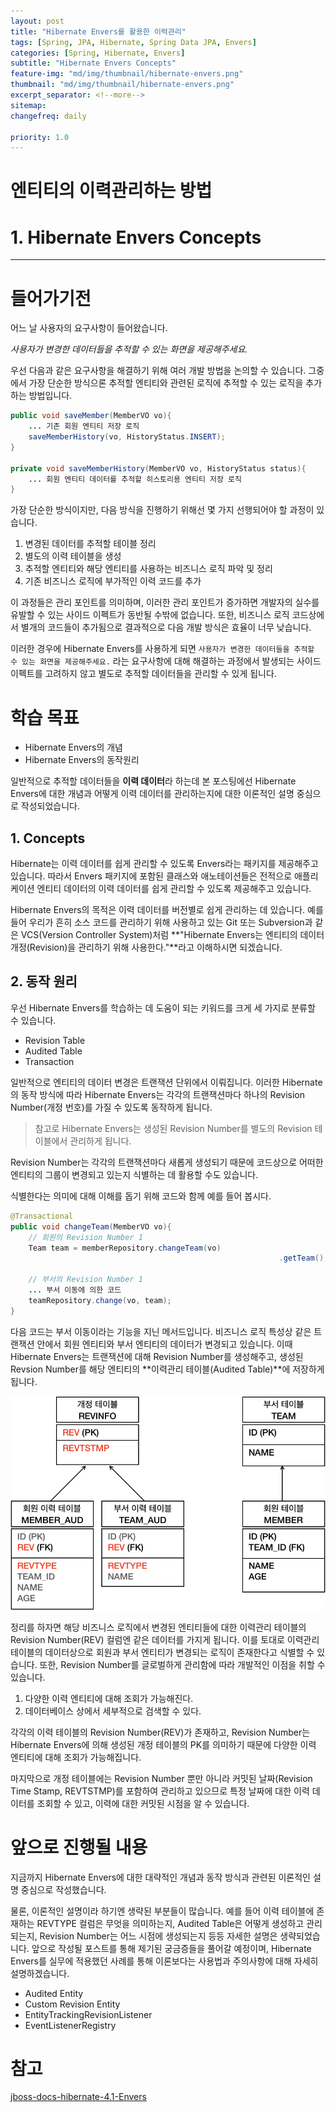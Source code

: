 ```yaml
---
layout: post
title: "Hibernate Envers를 활용한 이력관리"
tags: [Spring, JPA, Hibernate, Spring Data JPA, Envers]
categories: [Spring, Hibernate, Envers]
subtitle: "Hibernate Envers Concepts"
feature-img: "md/img/thumbnail/hibernate-envers.png"
thumbnail: "md/img/thumbnail/hibernate-envers.png"
excerpt_separator: <!--more-->
sitemap:
changefreq: daily

priority: 1.0
---
```


<!--more-->

# 엔티티의 이력관리하는 방법
# 1. Hibernate Envers Concepts

---

# 들어가기전

어느 날 사용자의 요구사항이 들어왔습니다.

_사용자가 변경한 데이터들을 추적할 수 있는 화면을 제공해주세요._

우선 다음과 같은 요구사항을 해결하기 위해 여러 개발 방법을 논의할 수 있습니다. 그중에서 가장 단순한 방식으론 추적할 엔티티와 관련된 로직에 추적할 수 있는 로직을 추가하는 방법입니다.

``` java
public void saveMember(MemberVO vo){
    ... 기존 회원 엔티티 저장 로직
    saveMemberHistory(vo, HistoryStatus.INSERT);
}

private void saveMemberHistory(MemberVO vo, HistoryStatus status){
    ... 회원 엔티티 데이터를 추적할 히스토리용 엔티티 저장 로직
}
```

가장 단순한 방식이지만, 다음 방식을 진행하기 위해선 몇 가지 선행되어야 할 과정이 있습니다.

1. 변경된 데이터를 추적할 테이블 정리
2. 별도의 이력 테이블을 생성
3. 추적할 엔티티와 해당 엔티티를 사용하는 비즈니스 로직 파악 및 정리
4. 기존 비즈니스 로직에 부가적인 이력 코드를 추가

이 과정들은 관리 포인트를 의미하며, 이러한 관리 포인트가 증가하면 개발자의 실수를 유발할 수 있는 사이드 이펙트가 동반될 수밖에 없습니다. 또한, 비즈니스 로직 코드상에서 별개의 코드들이 추가됨으로 결과적으로 다음 개발 방식은 효율이 너무 낮습니다.

이러한 경우에 Hibernate Envers를 사용하게 되면 `사용자가 변경한 데이터들을 추적할 수 있는 화면을 제공해주세요.` 라는 요구사항에 대해 해결하는 과정에서 발생되는 사이드 이펙트를 고려하지 않고 별도로 추적할 데이터들을 관리할 수 있게 됩니다.

# 학습 목표

- Hibernate Envers의 개념
- Hibernate Envers의 동작원리

일반적으로 추적할 데이터들을 **이력 데이터**라 하는데 본 포스팅에선 Hibernate Envers에 대한 개념과 어떻게 이력 데이터를 관리하는지에 대한 이론적인 설명 중심으로 작성되었습니다.

## 1. Concepts

Hibernate는 이력 데이터를 쉽게 관리할 수 있도록 Envers라는 패키지를 제공해주고 있습니다. 따라서 Envers 패키지에 포함된 클래스와 애노테이션들은 전적으로 애플리케이션 엔티티 데이터의 이력 데이터를 쉽게 관리할 수 있도록 제공해주고 있습니다.

Hibernate Envers의 목적은 이력 데이터를 버전별로 쉽게 관리하는 데 있습니다. 예를 들어 우리가 흔히 소스 코드를 관리하기 위해 사용하고 있는 Git 또는 Subversion과 같은 VCS(Version Controller System)처럼 **"Hibernate Envers는 엔티티의 데이터 개정(Revision)을 관리하기 위해 사용한다."**라고 이해하시면 되겠습니다.

## 2. 동작 원리

우선 Hibernate Envers를 학습하는 데 도움이 되는 키워드를 크게 세 가지로 분류할 수 있습니다.

- Revision Table
- Audited Table
- Transaction

일반적으로 엔티티의 데이터 변경은 트랜잭션 단위에서 이뤄집니다. 이러한 Hibernate의 동작 방식에 따라 Hibernate Envers는 각각의 트랜잭션마다 하나의 Revision Number(개정 번호)를 가질 수 있도록 동작하게 됩니다.

> 참고로 Hibernate Envers는 생성된 Revision Number를 별도의 Revision 테이블에서 관리하게 됩니다.

Revision Number는 각각의 트랜잭션마다 새롭게 생성되기 때문에 코드상으로 어떠한 엔티티의 그룹이 변경되고 있는지 식별하는 데 활용할 수도 있습니다.

식별한다는 의미에 대해 이해를 돕기 위해 코드와 함께 예를 들어 봅시다.

``` java
@Transactional
public void changeTeam(MemberVO vo){
	// 회원의 Revision Number 1
	Team team = memberRepository.changeTeam(vo)
															.getTeam();

	// 부서의 Revision Number 1
	... 부서 이동에 의한 코드
	teamRepository.change(vo, team);
}
```

다음 코드는 부서 이동이라는 기능을 지닌 메서드입니다. 비즈니스 로직 특성상 같은 트랜잭션 안에서 회원 엔티티와 부서 엔티티의 데이터가 변경되고 있습니다. 이때 Hibernate Envers는 트랜잭션에 대해 Revision Number를 생성해주고, 생성된 Revsion Number를 해당 엔티티의 **이력관리 테이블(Audited Table)**에 저장하게 됩니다.

![img](/md/img/hibernate/envers/hibernate-envers-tables.png)

정리를 하자면 해당 비즈니스 로직에서 변경된 엔티티들에 대한 이력관리 테이블의 Revision Number(REV) 컬럼엔 같은 데이터를 가지게 됩니다. 이를 토대로 이력관리 테이블의 데이터상으로 회원과 부서 엔티티가 변경되는 로직이 존재한다고 식별할 수 있습니다. 또한, Revision Number를 글로벌하게 관리함에 따라 개발적인 이점을 취할 수 있습니다.

1. 다양한 이력 엔티티에 대해 조회가 가능해진다.
2. 데이터베이스 상에서 세부적으로 검색할 수 있다.

각각의 이력 테이블의 Revision Number(REV)가 존재하고, Revision Number는 Hibernate Envers에 의해 생성된 개정 테이블의 PK를 의미하기 때문에 다양한 이력 엔티티에 대해 조회가 가능해집니다.

마지막으로 개정 테이블에는 Revision Number 뿐만 아니라 커밋된 날짜(Revision Time Stamp, REVTSTMP)를 포함하여 관리하고 있으므로 특정 날짜에 대한 이력 데이터를 조회할 수 있고, 이력에 대한 커밋된 시점을 알 수 있습니다.

# 앞으로 진행될 내용

지금까지 Hibernate Envers에 대한 대략적인 개념과 동작 방식과 관련된 이론적인 설명 중심으로 작성했습니다.

물론, 이론적인 설명이라 하기엔 생략된 부분들이 많습니다. 예를 들어 이력 테이블에 존재하는 REVTYPE 컬럼은 무엇을 의미하는지, Audited Table은 어떻게 생성하고 관리되는지, Revision Number는 어느 시점에 생성되는지 등등 자세한 설명은 생략되었습니다. 앞으로 작성될 포스트를 통해 제기된 궁금증들을 풀어갈 예정이며, Hibernate Envers를 실무에 적용했던 사례를 통해 이론보다는 사용법과 주의사항에 대해 자세히 설명하겠습니다.

- Audited Entity
- Custom Revision Entity
- EntityTrackingRevisionListener
- EventListenerRegistry

# 참고

[jboss-docs-hibernate-4.1-Envers](https://docs.jboss.org/hibernate/core/4.1/devguide/en-US/html/ch15.html#envers-tracking-modified-entities-queries)